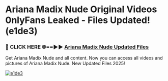 # Ariana Madix Nude Original Videos 0nlyFans Leaked - Files Updated! (e1de3)

<h3>🔴 CLICK HERE 🌐==►► <a href="https://tinyurl.com/yrmya6cz" rel="nofollow">Ariana Madix Nude Updated Files</a></h3>

Get Ariana Madix Nude and all content. Now you can access all videos and pictures of Ariana Madix Nude. New Updated Files 2025!

[![e1de3](https://i.imgur.com/FMdXYCs.gif)](https://tinyurl.com/yrmya6cz)
